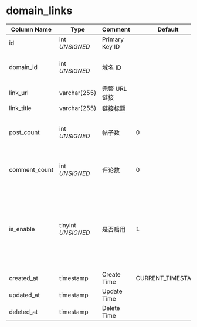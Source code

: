 # domain_links

| Column Name | Type | Comment | Default | Null | Remark |
| --- | --- | --- | --- | --- | --- |
| id | int *UNSIGNED* | Primary Key ID | | NO | 自动递增 |
| domain_id | int *UNSIGNED* | 域名 ID |  | NO | Related field [domains->id](domains.md) |
| link_url | varchar(255) | 完整 URL 链接 |  | NO |  |
| link_title | varchar(255) | 链接标题 |  | YES |  |
| post_count | int *UNSIGNED* | 帖子数 | 0 | NO | 有多少帖子内容包含了该链接 |
| comment_count | int *UNSIGNED* | 评论数 | 0 | NO | 有多少评论内容包含了该链接 |
| is_enable | tinyint *UNSIGNED* | 是否启用 | 1 | NO | 0.禁用 / 1.启用<br>禁用则该链接 URL 不能解析成超链接，仅作为纯文本显示 |
| created_at | timestamp | Create Time | CURRENT_TIMESTAMP | NO |  |
| updated_at | timestamp | Update Time |  | YES |  |
| deleted_at | timestamp | Delete Time |  | YES |  |